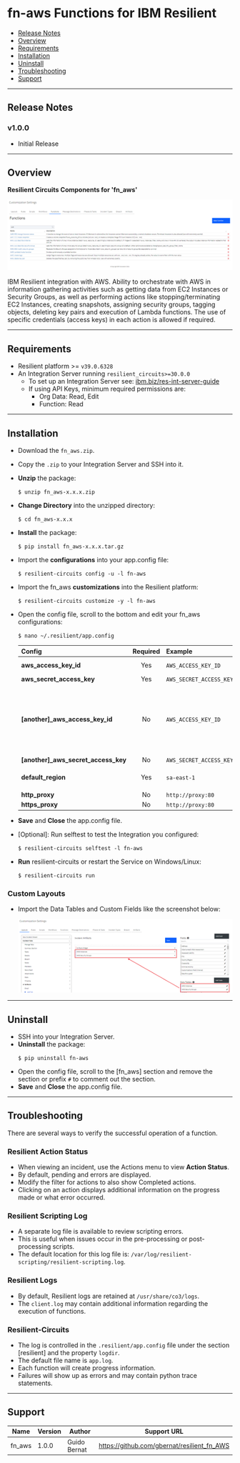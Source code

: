<!--
  This Install README.md is generated by running:
  "resilient-sdk docgen -p fn_aws --install-guide"

  It is best edited using a Text Editor with a Markdown Previewer. VS Code
  is a good example. Checkout https://guides.github.com/features/mastering-markdown/
  for tips on writing with Markdown

  If you make manual edits and run docgen again, a .bak file will be created

  Store any screenshots in the "doc/screenshots" directory and reference them like:
  ![screenshot: screenshot_1](./doc/screenshots/screenshot_1.png)
-->

# fn-aws Functions for IBM Resilient

- [Release Notes](#release-notes)
- [Overview](#overview)
- [Requirements](#requirements)
- [Installation](#installation)
- [Uninstall](#uninstall)
- [Troubleshooting](#troubleshooting)
- [Support](#support)

---

## Release Notes
<!--
  Specify all changes in this release. Do not remove the release 
  notes of a previous release
-->
### v1.0.0
* Initial Release

---

## Overview
<!--
  Provide a high-level description of the function itself and its remote software or application.
  The text below is parsed from the "description" and "long_description" attributes in the setup.py file
-->
**Resilient Circuits Components for 'fn_aws'**

 ![](https://github.com/gbernat/resilient_fn_AWS/blob/master/doc/screenshots/functions.PNG)

IBM Resilient integration with AWS.
Ability to orchestrate with AWS in information gathering activities such as getting  data from EC2 Instances or Security Groups, as well as performing actions like stopping/terminating EC2 Instances, creating snapshots, assigning security groups, tagging objects, deleting key pairs and execution of Lambda functions.
The use of specific credentials (access keys) in each action is allowed if required.

---

## Requirements
<!--
  List any Requirements 
-->
* Resilient platform >= `v39.0.6328`
* An Integration Server running `resilient_circuits>=30.0.0`
  * To set up an Integration Server see: [ibm.biz/res-int-server-guide](https://ibm.biz/res-int-server-guide)
  * If using API Keys, minimum required permissions are:
      * Org Data: Read, Edit
      * Function: Read
---

## Installation
* Download the `fn_aws.zip`.
* Copy the `.zip` to your Integration Server and SSH into it.
* **Unzip** the package:
  ```
  $ unzip fn_aws-x.x.x.zip
  ```
* **Change Directory** into the unzipped directory:
  ```
  $ cd fn_aws-x.x.x
  ```
* **Install** the package:
  ```
  $ pip install fn_aws-x.x.x.tar.gz
  ```
* Import the **configurations** into your app.config file:
  ```
  $ resilient-circuits config -u -l fn-aws
  ```
* Import the fn_aws **customizations** into the Resilient platform:
  ```
  $ resilient-circuits customize -y -l fn-aws
  ```
* Open the config file, scroll to the bottom and edit your fn_aws configurations:
  ```
  $ nano ~/.resilient/app.config
  ```
  | Config | Required | Example | Description |
  | ------ | :------: | ------- | ----------- |
  | **aws_access_key_id** | Yes | `AWS_ACCESS_KEY_ID` | *Default AWS credentials to be used* |
  | **aws_secret_access_key** | Yes | `AWS_SECRET_ACCESS_KEY` |  |
  | **[another]_aws_access_key_id** | No | `AWS_ACCESS_KEY_ID` | *You can use additional access_key/secret_access_key pairs. Prepend '[another-name]_' to 'aws_access_key_id' and 'aws_secret_access_key' in app.config, and then use '[another-name]' in funtion's field 'aws_access_key_name'* |
  | **[another]_aws_secret_access_key** | No | `AWS_SECRET_ACCESS_KEY` |  |
  | **default_region** | Yes | `sa-east-1` | *Default region name to be used when not other explicitly indicated in functions* |
  | **http_proxy** | No | `http://proxy:80` | *Indicate proxy if necessary* |
  | **https_proxy** | No | `http://proxy:80` |  |

* **Save** and **Close** the app.config file.
* [Optional]: Run selftest to test the Integration you configured:
  ```
  $ resilient-circuits selftest -l fn-aws
  ```
* **Run** resilient-circuits or restart the Service on Windows/Linux:
  ```
  $ resilient-circuits run
  ```

### Custom Layouts
<!--
  Use this section to provide guidance on where the user should add any custom fields and data tables.
  You may wish to recommend a new incident tab.
  You should save a screenshot "custom_layouts.png" in the doc/screenshots directory and reference it here
-->
* Import the Data Tables and Custom Fields like the screenshot below:

  ![](https://github.com/gbernat/resilient_fn_AWS/blob/master/doc/screenshots/addingTables.PNG)

---

## Uninstall
* SSH into your Integration Server.
* **Uninstall** the package:
  ```
  $ pip uninstall fn-aws
  ```
* Open the config file, scroll to the [fn_aws] section and remove the section or prefix `#` to comment out the section.
* **Save** and **Close** the app.config file.

---

## Troubleshooting
There are several ways to verify the successful operation of a function.

### Resilient Action Status
* When viewing an incident, use the Actions menu to view **Action Status**.
* By default, pending and errors are displayed.
* Modify the filter for actions to also show Completed actions.
* Clicking on an action displays additional information on the progress made or what error occurred.

### Resilient Scripting Log
* A separate log file is available to review scripting errors.
* This is useful when issues occur in the pre-processing or post-processing scripts.
* The default location for this log file is: `/var/log/resilient-scripting/resilient-scripting.log`.

### Resilient Logs
* By default, Resilient logs are retained at `/usr/share/co3/logs`.
* The `client.log` may contain additional information regarding the execution of functions.

### Resilient-Circuits
* The log is controlled in the `.resilient/app.config` file under the section [resilient] and the property `logdir`.
* The default file name is `app.log`.
* Each function will create progress information.
* Failures will show up as errors and may contain python trace statements.

---

<!--
  If necessary, use this section to describe how to configure your security application to work with the integration.
  Delete this section if the user does not need to perform any configuration procedures on your product.

## Configure <Product_Name>

* Step One
* Step Two
* Step Three

---
-->

## Support
| Name | Version | Author | Support URL |
| ---- | ------- | ------ | ----------- |
| fn_aws | 1.0.0 | Guido Bernat | https://github.com/gbernat/resilient_fn_AWS |
